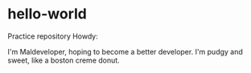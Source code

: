 # hello-world
Practice repository
Howdy:

I'm Maldeveloper, hoping to become a better developer.
I'm pudgy and sweet, like a boston creme donut.
